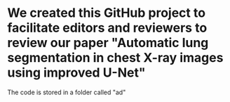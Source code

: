 # We created this GitHub project to facilitate editors and reviewers to review our paper "Automatic lung segmentation in chest X-ray images using improved U-Net"
The code is stored in a folder called "ad"
